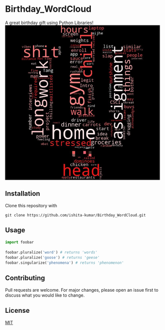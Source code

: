
# Birthday_WordCloud
A great birthday gift using Python Libraries!
![Test Image 1](word_cloud.jpeg)
## Installation

Clone this repository with 
```
git clone https://github.com/ishita-kumar/Birthday_WordCloud.git
```

## Usage

```python
import foobar

foobar.pluralize('word') # returns 'words'
foobar.pluralize('goose') # returns 'geese'
foobar.singularize('phenomena') # returns 'phenomenon'
```



## Contributing
Pull requests are welcome. For major changes, please open an issue first to discuss what you would like to change.


## License
[MIT](https://choosealicense.com/licenses/mit/)